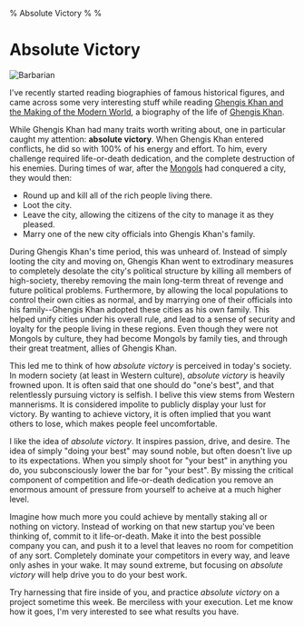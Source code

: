 % Absolute Victory
%
%

# Absolute Victory

![Barbarian][]

I've recently started reading biographies of famous historical figures, and came
across some very interesting stuff while reading [Ghengis Khan and the Making of
the Modern World][], a biography of the life of [Ghengis Khan][].

While Ghengis Khan had many traits worth writing about, one in particular caught
my attention: **absolute victory**. When Ghengis Khan entered conflicts, he did
so with 100% of his energy and effort. To him, every challenge required
life-or-death dedication, and the complete destruction of his enemies. During
times of war, after the [Mongols][] had conquered a city, they would then:

-   Round up and kill all of the rich people living there.
-   Loot the city.
-   Leave the city, allowing the citizens of the city to manage it as they
    pleased.
-   Marry one of the new city officials into Ghengis Khan's family.

During Ghengis Khan's time period, this was unheard of. Instead of simply
looting the city and moving on, Ghengis Khan went to extrodinary measures to
completely desolate the city's political structure by killing all members of
high-society, thereby removing the main long-term threat of revenge and future
political problems. Furthermore, by allowing the local populations to control
their own cities as normal, and by marrying one of their officials into his
family--Ghengis Khan adopted these cities as his own family. This helped unify
cities under his overall rule, and lead to a sense of security and loyalty for
the people living in these regions. Even though they were not Mongols by
culture, they had become Mongols by family ties, and through their great
treatment, allies of Ghengis Khan.

This led me to think of how *absolute victory* is perceived in today's society.
In modern society (at least in Western culture), *absolute victory* is heavily
frowned upon. It is often said that one should do "one's best", and that
relentlessly pursuing victory is selfish. I belive this view stems from Western
mannerisms. It is considered impolite to publicly display your lust for victory.
By wanting to achieve victory, it is often implied that you want others to lose,
which makes people feel uncomfortable.

I like the idea of *absolute victory*. It inspires passion, drive, and desire.
The idea of simply "doing your best" may sound noble, but often doesn't live up
to its expectations. When you simply shoot for "your best" in anything you do,
you subconsciously lower the bar for "your best". By missing the critical
component of competition and life-or-death dedication you remove an enormous
amount of pressure from yourself to acheive at a much higher level.

Imagine how much more you could achieve by mentally staking all or nothing on
victory. Instead of working on that new startup you've been thinking of, commit
to it life-or-death. Make it into the best possible company you can, and push it
to a level that leaves no room for competition of any sort. Completely dominate
your competitors in every way, and leave only ashes in your wake. It may sound
extreme, but focusing on *absolute victory* will help drive you to do your best
work.

Try harnessing that fire inside of you, and practice *absolute victory* on a
project sometime this week. Be merciless with your execution. Let me know how it
goes, I'm very interested to see what results you have.

 

  [Barbarian]: http://getfile8.posterous.com/getfile/files.posterous.com/temp-2012-04-25/iJbiagsrAysnkHdobbCzAJEJwaFcalGtisgEhcgyAqpzAylbwxIwrursmHuf/barbarian.jpg.scaled696.jpg
  [Ghengis Khan and the Making of the Modern World]: http://www.amazon.com/gp/product/0609809644/ref=as_li_ss_tl?ie=UTF8&tag=projectb14ck-20&linkCode=as2&camp=217145&creative=399369&creativeASIN=0609809644
    "Ghengis Khan and the Making of the Modern World"
  [Ghengis Khan]: http://en.wikipedia.org/wiki/Ghengis_Khan "Ghengis Khan"
  [Mongols]: http://en.wikipedia.org/wiki/Mongols "Mongols"
